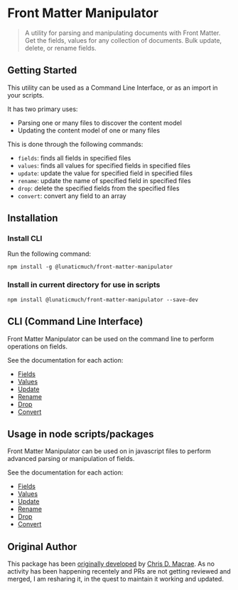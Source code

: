 # Front Matter Manipulator

> A utility for parsing and manipulating documents with Front Matter. Get the fields, values for any collection of documents. Bulk update, delete, or rename fields.

## Getting Started

This utility can be used as a Command Line Interface, or as an import in your scripts.

It has two primary uses:

- Parsing one or many files to discover the content model
- Updating the content model of one or many files

This is done through the following commands:

- `fields`: finds all fields in specified files
- `values`: finds all values for specified fields in specified files
- `update`: update the value for specified field in specified files
- `rename`: update the name of specified field in specified files
- `drop`: delete the specified fields from the specified files
- `convert`: convert any field to an array

## Installation

### Install CLI

Run the following command:

```shell
npm install -g @lunaticmuch/front-matter-manipulator
```

### Install in current directory for use in scripts

```shell
npm install @lunaticmuch/front-matter-manipulator --save-dev
```

## CLI (Command Line Interface)

Front Matter Manipulator can be used on the command line to perform operations on fields.

See the documentation for each action:

- [Fields](https://chrisdmacrae.github.io/front-matter-manipulator/cli#fields)
- [Values](https://chrisdmacrae.github.io/front-matter-manipulator/cli#values)
- [Update](https://chrisdmacrae.github.io/front-matter-manipulator/cli#update)
- [Rename](https://chrisdmacrae.github.io/front-matter-manipulator/cli#rename)
- [Drop](https://chrisdmacrae.github.io/front-matter-manipulator/cli#drop)
- [Convert](https://chrisdmacrae.github.io/front-matter-manipulator/cli#convert)

## Usage in node scripts/packages

Front Matter Manipulator can be used on in javascript files to perform advanced parsing or manipulation of fields.

See the documentation for each action:

- [Fields](https://chrisdmacrae.github.io/front-matter-manipulator/scripts#fields)
- [Values](https://chrisdmacrae.github.io/front-matter-manipulator/scripts#values)
- [Update](https://chrisdmacrae.github.io/front-matter-manipulator/scripts#update)
- [Rename](https://chrisdmacrae.github.io/front-matter-manipulator/scripts#rename)
- [Drop](https://chrisdmacrae.github.io/front-matter-manipulator/scripts#drop)
- [Convert](https://chrisdmacrae.github.io/front-matter-manipulator/scripts#convert)

## Original Author

This package has been [originally developed](https://github.com/chrisdmacrae/front-matter-manipulator) by [Chris D. Macrae](https://github.com/chrisdmacrae).
As no activity has been happening recentely and PRs are not getting reviewed and merged, I am resharing it, in the quest to maintain it working and updated.
